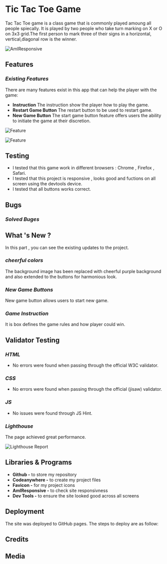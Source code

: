 # Tic Tac Toe Game

Tac Tac Toe game is a class game that is commonly played amoung all people spiecally.
It is played by two people who take turn marking on X or O on 3x3 grid.The first person to mark three of their signs in a horizontal, vertical,diagonal row is the winner.

![AmIResponsive]()


## Features

### _Existing Features_

There are many features exist in this app that can help the player with the game:

- **Instruction** The instruction show the player how to play the game.
- **Restart Game Button** The restart button to be used to restart game.
- **New Game Button** The start game button feature offers users the ability to initiate the game at their discretion.

![Feature]()

![Feature]()

## Testing

- I tested that this game work in different browsers : Chrome , Firefox , Safari.
- I tested that this project is responsive , looks good and fuctions on all screen using the devtools device.
- I tested that all buttons works correct.

## Bugs

### _Solved Buges_

## What 's New ?

In this part , you can see the existing updates to the project.

### _cheerful colors_

The background image has been replaced with cheerful purple background and also extended to the buttons for harmonious look.

### _New Game Buttons_

New game button allows users to start new game.

### _Game Instruction_

It is box defines the game rules and how player could win.

## Validator Testing

### _HTML_

- No errors were found when passing through the official W3C validator.

### _CSS_

- No errors were found when passing through the official (jisaw) validator.

### _JS_

- No issues were found through JS Hint.

### _Lighthouse_

The page achieved great performance.

![Lighthouse Report]()

## Libraries & Programs

- **Github -** to store my repository
- **Codeanywhere -** to create my project files
- **Favicon -** for my project icons
- **AmIResponsive -** to check site responsivness
- **Dev Tools -** to ensure the site looked good across all screens

## Deployment

The site was deployed to GitHub pages. The steps to deploy are as follow:

## Credits

## Media
